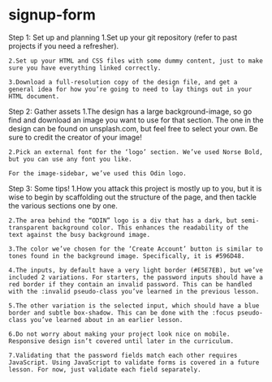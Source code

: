 # signup-form

Step 1: Set up and planning
    1.Set up your git repository (refer to past projects if you need a refresher).

    2.Set up your HTML and CSS files with some dummy content, just to make sure you have everything linked correctly.

    3.Download a full-resolution copy of the design file, and get a general idea for how you’re going to need to lay things out in your HTML document.

Step 2: Gather assets
    1.The design has a large background-image, so go find and download an image you want to use for that section. The one in the design can be found on unsplash.com, but feel free to select your own. Be sure to credit the creator of your image!

    2.Pick an external font for the ‘logo’ section. We’ve used Norse Bold, but you can use any font you like.

    For the image-sidebar, we’ve used this Odin logo.

Step 3: Some tips!
    1.How you attack this project is mostly up to you, but it is wise to begin by scaffolding out the structure of the page, and then tackle the various sections one by one.

    2.The area behind the “ODIN” logo is a div that has a dark, but semi-transparent background color. This enhances the readability of the text against the busy background image.

    3.The color we’ve chosen for the ‘Create Account’ button is similar to tones found in the background image. Specifically, it is #596D48.

    4.The inputs, by default have a very light border (#E5E7EB), but we’ve included 2 variations. For starters, the password inputs should have a red border if they contain an invalid password. This can be handled with the :invalid pseudo-class you’ve learned in the previous lesson.

    5.The other variation is the selected input, which should have a blue border and subtle box-shadow. This can be done with the :focus pseudo-class you’ve learned about in an earlier lesson.

    6.Do not worry about making your project look nice on mobile. Responsive design isn’t covered until later in the curriculum.

    7.Validating that the password fields match each other requires JavaScript. Using JavaScript to validate forms is covered in a future lesson. For now, just validate each field separately.